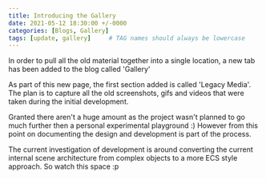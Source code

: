 ```yaml
---
title: Introducing the Gallery
date: 2021-05-12 18:30:00 +/-0000
categories: [Blogs, Gallery]
tags: [update, gallery]     # TAG names should always be lowercase
---
```


In order to pull all the old material together into a single location, a new tab has been added to the blog called 'Gallery'

As part of this new page, the first section added is called 'Legacy Media'. The plan is to capture all the old screenshots, gifs and videos that were taken during the initial development.

Granted there aren't a huge amount as the project wasn't planned to go much further then a personal experimental playground :) However from this point on documenting the design and development is part of the process.

The current investigation of development is around converting the current internal scene architecture from complex objects to a more ECS style approach. So watch this space :p 